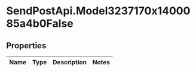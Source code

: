 # SendPostApi.Model3237170x1400085a4b0False

## Properties
Name | Type | Description | Notes
------------ | ------------- | ------------- | -------------


